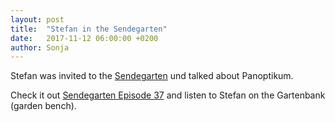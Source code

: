 ```yaml
---
layout: post
title:  "Stefan in the Sendegarten"
date:   2017-11-12 06:00:00 +0200
author: Sonja
---
```


Stefan was invited to the [Sendegarten](https://panoptikum.social/podcasts/189) und talked about Panoptikum.

Check it out [Sendegarten Episode 37](https://panoptikum.social/episodes/1471495) and listen to Stefan on the Gartenbank (garden bench).

